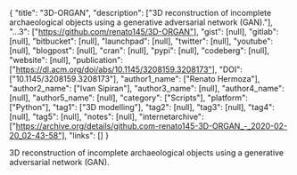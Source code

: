 {
  "title": "3D-ORGAN",
  "description": ["3D reconstruction of incomplete archaeological objects using a generative adversarial network (GAN)."],
  "...3": ["https://github.com/renato145/3D-ORGAN"],
  "gist": [null],
  "gitlab": [null],
  "bitbucket": [null],
  "launchpad": [null],
  "twitter": [null],
  "youtube": [null],
  "blogpost": [null],
  "cran": [null],
  "pypi": [null],
  "codeberg": [null],
  "website": [null],
  "publication": ["https://dl.acm.org/doi/abs/10.1145/3208159.3208173"],
  "DOI": ["10.1145/3208159.3208173"],
  "author1_name": ["Renato Hermoza"],
  "author2_name": ["Ivan Sipiran"],
  "author3_name": [null],
  "author4_name": [null],
  "author5_name": [null],
  "category": ["Scripts"],
  "platform": ["Python"],
  "tag1": ["3D modelling"],
  "tag2": [null],
  "tag3": [null],
  "tag4": [null],
  "tag5": [null],
  "notes": [null],
  "internetarchive": ["https://archive.org/details/github.com-renato145-3D-ORGAN_-_2020-02-20_02-43-58"],
  "links": []
}

<!-- Generated by csv2md.R – do not edit by hand -->

3D reconstruction of incomplete archaeological objects using a generative adversarial network (GAN).